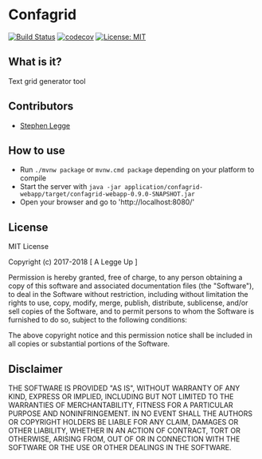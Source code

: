 # Confagrid

[![Build Status](https://travis-ci.org/ALeggeUp/confagrid.svg?branch=master)](https://travis-ci.org/ALeggeUp/confagrid) [![codecov](https://codecov.io/gh/ALeggeUp/confagrid/branch/master/graph/badge.svg)](https://codecov.io/gh/ALeggeUp/confagrid) [![License: MIT](https://img.shields.io/badge/License-MIT-yellow.svg)](https://github.com/ALeggeUp/confagrid/blob/master/LICENSE)

What is it?
-----------

Text grid generator tool


Contributors
------------

* [Stephen Legge](https://github.com/slegge)


How to use
----------

* Run `./mvnw package` or `mvnw.cmd package` depending on your platform to compile
* Start the server with `java -jar application/confagrid-webapp/target/confagrid-webapp-0.9.0-SNAPSHOT.jar`
* Open your browser and go to 'http://localhost:8080/'


License
-------

MIT License

Copyright (c) 2017-2018 [ A Legge Up ]

Permission is hereby granted, free of charge, to any person obtaining a copy
of this software and associated documentation files (the "Software"), to deal
in the Software without restriction, including without limitation the rights
to use, copy, modify, merge, publish, distribute, sublicense, and/or sell
copies of the Software, and to permit persons to whom the Software is
furnished to do so, subject to the following conditions:

The above copyright notice and this permission notice shall be included in all
copies or substantial portions of the Software.


Disclaimer
----------

THE SOFTWARE IS PROVIDED "AS IS", WITHOUT WARRANTY OF ANY KIND, EXPRESS OR
IMPLIED, INCLUDING BUT NOT LIMITED TO THE WARRANTIES OF MERCHANTABILITY,
FITNESS FOR A PARTICULAR PURPOSE AND NONINFRINGEMENT. IN NO EVENT SHALL THE
AUTHORS OR COPYRIGHT HOLDERS BE LIABLE FOR ANY CLAIM, DAMAGES OR OTHER
LIABILITY, WHETHER IN AN ACTION OF CONTRACT, TORT OR OTHERWISE, ARISING FROM,
OUT OF OR IN CONNECTION WITH THE SOFTWARE OR THE USE OR OTHER DEALINGS IN THE
SOFTWARE.
